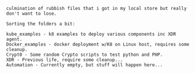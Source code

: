 
    culmination of rubbish files that i got in my local store but really don't want to lose.

    Sorting the folders a bit:

    kube_examples - k8 examples to deploy various components inc XDR agent.
    Docker_examples - docker deployment w/K8 on Linux host, requires some cleanup.
    Crypt0 - Some random Crypto scripts to test python and PHP.
    XDR - Previous life, require some cleanup...
    Automation - Currently empty, but stuff will happen here...
